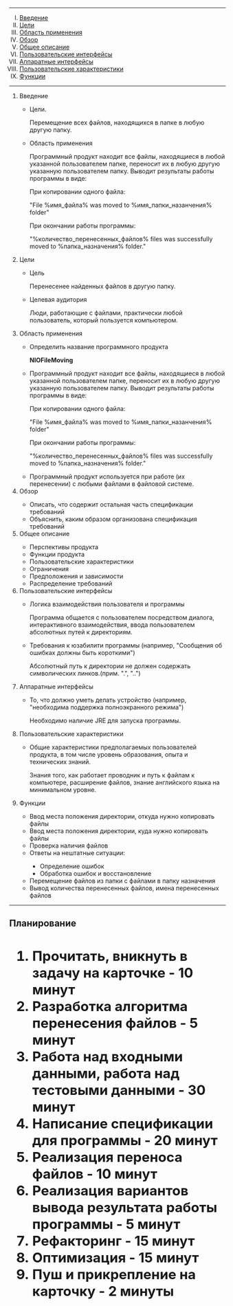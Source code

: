 <body link="blue" vlink="purple">
<hr>
<ol type="I" align="left">

<li><a href="#1link">Введение</a></li>

<li><a href="#2link">Цели</a></li>

<li><a href="#3link">Область применения</a></li>

<li><a href="#4link">Обзор</a></li>

<li><a href="#5link">Общее описание</a></li>

<li><a href="#6link">Пользовательские интерфейсы</a></li>

<li><a href="#7link">Аппаратные интерфейсы</a></li>

<li><a href="#8link">Пользовательские характеристики</a></li>

<li><a href="#9link">Функции</a></li>
</ol>
<hr>

<ol type="1" align="left">

<li><a name="1link">Введение</a></li>
<ul>
<li>
<p>Цели.</p>
<p>Перемещение всех файлов, находящихся в папке в любую другую папку.</p></li>
<li>
<p>Область применения</p>
<p>Программный продукт находит все файлы, находящиеся в любой указанной пользователем папке, переносит их в любую другую указанную пользователем папку.
Выводит результаты работы программы в виде:

При копировании одного файла:

"File %имя_файла% was moved to %имя_папки_назанчения% folder"

При окончании работы программы:

"%количество_перенесенных_файлов% files was successfully moved to %папка_назначения% folder."

</p>
</li>
</ul>
<li><a name="2link">Цели</a></li>
<ul>
<li>
<p>Цель</p>
<p>Перенесенее найденных файлов в другую папку.</p>
</li>
<li>
<p>Целевая аудитория</p>
<p>Люди, работающие с файлами, практически любой пользователь, который пользуется компьютером.</p>
</li>
</ul>

<li><a name="3link">Область применения</a></li>
<ul>
<li>
<p>Определить название программного продукта</p>
<p><b>NIOFileMoving</b></p>
</li>
<li>
<p>Программный продукт находит все файлы, находящиеся в любой указанной пользователем папке, переносит их в любую другую указанную пользователем папку.
Выводит результаты работы программы в виде:

При копировании одного файла:

"File %имя_файла% was moved to %имя_папки_назанчения% folder"

При окончании работы программы:

"%количество_перенесенных_файлов% files was successfully moved to %папка_назначения% folder."

</p>
</li>
<li>Программный продукт используется при работе (их перенесении) с любыми файлами в файловой системе.</li>
</ul>

<li><a name="4link">Обзор</a></li>
<ul>
<li>Описать, что содержит остальная часть спецификации требований</li>
<li>Объяснить, каким образом организована спецификация требований</li>
</ul>

<li><a name="5link">Общее описание</a></li>
<ul>
<li>Перспективы продукта</li>
<li>Функции продукта</li>
<li>Пользовательские характеристики</li>
<li>Ограничения</li>
<li>Предположения и зависимости</li>
<li>Распределение требований</li>
</ul>

<li><a name="6link">Пользовательские интерфейсы</a></li>
<ul>
<li>
<p>Логика взаимодействия пользователя и программы</p>
<p>Программа общается с пользователем посредством диалога, интерактивного взаимодействия, ввода пользователем абсолютных путей к директориям.</p>
</li>
<li>
<p>Требования к юзабилити программы (например, "Сообщения об ошибках должны быть короткими")</p>
<p>Абсолютный путь к директории не должен содержать символических линков.(прим. ".", "..")</p>
</li>
</ul>

<li><a name="7link">Аппаратные интерфейсы</a></li>
<ul>
<li>
<p>То, что должно уметь делать устройство (например, "необходима поддержка полноэкранного режима")</p>
<p>Необходимо наличие JRE для запуска программы.</p>
</li>
</ul>

<li><a name="8link">Пользовательские характеристики</a></li>
<ul>
<li>
<p>Общие характеристики предполагаемых пользователей продукта, в том числе уровень образования, опыта и технических знаний.</p>
<p>Знания того, как работает проводник и путь к файлам к компьютере, расширение файлов, знание английского языка на минимальном уровне. </p>
</li>
</ul>
<li><a name="9link">Функции</a></li>
<ul>
<li>Ввод места положения директории, откуда нужно копировать файлы</li>
<li>Ввод места положения директории, куда нужно копировать файлы</li>
<li>Проверка наличия файлов</li>
<li>Ответы на нештатные ситуации:</li>
<ul style="list-style-type:disc">
<li>Определение ошибок</li>
<li>Обработка ошибок и восстановление</li>
</ul>
<li>Перемещение файлов из папки с файлами в папку назначения</li>
<li>Вывод количества перенесенных файлов, имена перенесенных файлов</li>
</ul>
</ol>
<hr>
<h2><b>Планирование<b><h2>
<ol type="1">
<li>Прочитать, вникнуть в задачу на карточке - 10 минут</li>
<li>Разработка алгоритма перенесения файлов - 5 минут</li>
<li>Работа над входными данными, работа над тестовыми данными - 30 минут</li>
<li>Написание спецификации для программы - 20 минут</li>
<li>Реализация переноса файлов - 10 минут</li>
<li>Реализация вариантов вывода результата работы программы - 5 минут</li>
<li>Рефакторинг - 15 минут</li>
<li>Оптимизация - 15 минут </li>
<li>Пуш и прикрепление на карточку - 2 минуты</li>
</ol>
